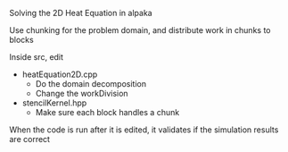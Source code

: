 Solving the 2D Heat Equation in alpaka

Use chunking for the problem domain, and distribute work in chunks to blocks

Inside src, edit
- heatEquation2D.cpp 
    - Do the domain decomposition
    - Change the workDivision
- stencilKernel.hpp
    - Make sure each block handles a chunk

When the code is run after it is edited, it validates if the simulation results are correct

